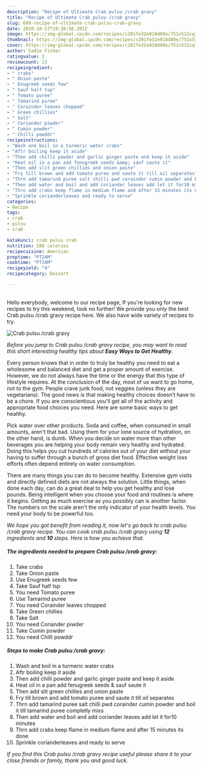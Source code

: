 ```yaml
---
description: "Recipe of Ultimate Crab pulsu /crab gravy"
title: "Recipe of Ultimate Crab pulsu /crab gravy"
slug: 609-recipe-of-ultimate-crab-pulsu-crab-gravy
date: 2020-10-17T19:38:58.201Z
image: https://img-global.cpcdn.com/recipes/c201fe32e918d80e/751x532cq70/crab-pulsu-crab-gravy-recipe-main-photo.jpg
thumbnail: https://img-global.cpcdn.com/recipes/c201fe32e918d80e/751x532cq70/crab-pulsu-crab-gravy-recipe-main-photo.jpg
cover: https://img-global.cpcdn.com/recipes/c201fe32e918d80e/751x532cq70/crab-pulsu-crab-gravy-recipe-main-photo.jpg
author: Sadie Fisher
ratingvalue: 3
reviewcount: 13
recipeingredient:
- " crabs"
- " Onion paste"
- " Enugreek seeds few"
- " Sauf half tsp"
- " Tomato puree"
- " Tamarind puree"
- " Corainder leaves chopped"
- " Green chillies"
- " Salt"
- " Coriander piwder"
- " Cumin powder"
- " Chilli powddr"
recipeinstructions:
- "Wash and boil in a turmeric water crabs"
- "Aftr boiling keep it aside"
- "Then add chilli powder and garlic ginger paste and keep it aside"
- "Heat oil in a pan add fenugreek seeds &amp; sauf saute it"
- "Then add slit green chillies and onion paste"
- "Fry till brown and add tomato puree and saute it till oil separates"
- "Thrn add tamarind puree salt chilli pwd corainder cumin powder and boil it till tamarind puree completly mixs"
- "Then add water and boil and add coriander leaves add let it for10 minutes"
- "Thrn add crabs keep flame in medium flame and after 15 minutes its done"
- "Sprinkle corianderleaves and ready to serve"
categories:
- Recipe
tags:
- crab
- pulsu
- crab

katakunci: crab pulsu crab 
nutrition: 289 calories
recipecuisine: American
preptime: "PT24M"
cooktime: "PT34M"
recipeyield: "4"
recipecategory: Dessert

---
```

<br>
Hello everybody, welcome to our recipe page, If you're looking for new recipes to try this weekend, look no further! We provide you only the best Crab pulsu /crab gravy recipe here. We also have wide variety of recipes to try.
<br>


![Crab pulsu /crab gravy](https://img-global.cpcdn.com/recipes/c201fe32e918d80e/751x532cq70/crab-pulsu-crab-gravy-recipe-main-photo.jpg)

<i>Before you jump to Crab pulsu /crab gravy recipe, you may want to read this short interesting healthy tips about <strong>Easy Ways to Get Healthy</strong>.</i>

Every person knows that in order to truly be healthy you need to eat a wholesome and balanced diet and get a proper amount of exercise. However, we do not always have the time or the energy that this type of lifestyle requires. At the conclusion of the day, most of us want to go home, not to the gym. People crave junk food, not veggies (unless they are vegetarians). The good news is that making healthy choices doesn’t have to be a chore. If you are conscientious you'll get all of the activity and appropriate food choices you need. Here are some basic ways to get healthy.

Pick water over other products. Soda and coffee, when consumed in small amounts, aren't that bad. Using them for your lone source of hydration, on the other hand, is dumb. When you decide on water more than other beverages you are helping your body remain very healthy and hydrated. Doing this helps you cut hundreds of calories out of your diet without your having to suffer through a bunch of gross diet food. Effective weight loss efforts often depend entirely on water consumption.

There are many things you can do to become healthy. Extensive gym visits and directly defined diets are not always the solution. Little things, when done each day, can do a great deal to help you get healthy and lose pounds. Being intelligent when you choose your food and routines is where it begins. Getting as much exercise as you possibly can is another factor. The numbers on the scale aren't the only indicator of your health levels. You need your body to be powerful too. 


<i>We hope you got benefit from reading it, now let's go back to crab pulsu /crab gravy recipe. You can cook crab pulsu /crab gravy using <strong>12</strong> ingredients and <strong>10</strong> steps. Here is how you achieve that.
</i>

##### The ingredients needed to prepare Crab pulsu /crab gravy:

1. Take  crabs
1. Take  Onion paste
1. Use  Enugreek seeds few
1. Take  Sauf half tsp
1. You need  Tomato puree
1. Use  Tamarind puree
1. You need  Corainder leaves chopped
1. Take  Green chillies
1. Take  Salt
1. You need  Coriander piwder
1. Take  Cumin powder
1. You need  Chilli powddr


##### Steps to make Crab pulsu /crab gravy:

1. Wash and boil in a turmeric water crabs
1. Aftr boiling keep it aside
1. Then add chilli powder and garlic ginger paste and keep it aside
1. Heat oil in a pan add fenugreek seeds &amp; sauf saute it
1. Then add slit green chillies and onion paste
1. Fry till brown and add tomato puree and saute it till oil separates
1. Thrn add tamarind puree salt chilli pwd corainder cumin powder and boil it till tamarind puree completly mixs
1. Then add water and boil and add coriander leaves add let it for10 minutes
1. Thrn add crabs keep flame in medium flame and after 15 minutes its done
1. Sprinkle corianderleaves and ready to serve


<i>If you find this Crab pulsu /crab gravy recipe useful please share it to your close friends or family, thank you and good luck.</i>
